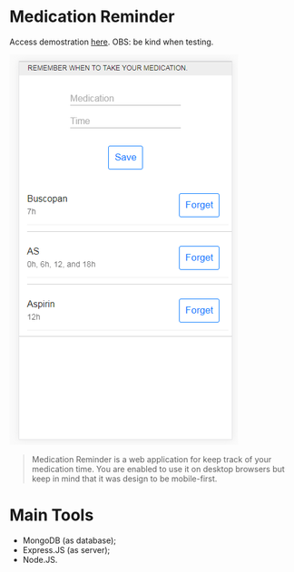 # Medication Reminder

Access demostration [here](https://medication-reminder-app.herokuapp.com/).
OBS: be kind when testing.

![ProjectScreenshot](https://raw.githubusercontent.com/Haple/Medication-Reminder/master/Screenshot.png)

> Medication Reminder is a web application for keep track of your medication time. You are enabled to use it on desktop browsers but keep in mind that it was design to be mobile-first.

# Main Tools
- MongoDB (as database);
- Express.JS (as server);
- Node.JS.
